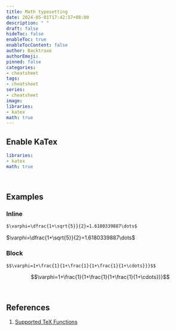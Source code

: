 ```yaml
---
title: Math typesetting
date: 2024-05-01T17:42:57+08:00
description: " "
draft: false
hideToc: false
enableToc: true
enableTocContent: false
author: Backtraxe
authorEmoji:
pinned: false
categories:
- cheatsheet
tags:
- cheatsheet
series:
- cheatsheet
image:
libraries:
- katex
math: true
---
```


## Enable KaTex

```yaml
libraries:
- katex
math: true
```

<br>

## Examples

### Inline

```markdown
$\varphi=\dfrac{1+\sqrt{5}}{2}=1.6180339887\dots$
```

$\varphi=\dfrac{1+\sqrt{5}}{2}=1.6180339887\dots$

### Block

```markdown
$$\varphi=1+\frac{1}{1+\frac{1}{1+\frac{1}{1+\cdots}}}$$
```

$$\varphi=1+\frac{1}{1+\frac{1}{1+\frac{1}{1+\cdots}}}$$

<br>

## References

1. [Supported TeX Functions](https://katex.org/docs/supported.html)
